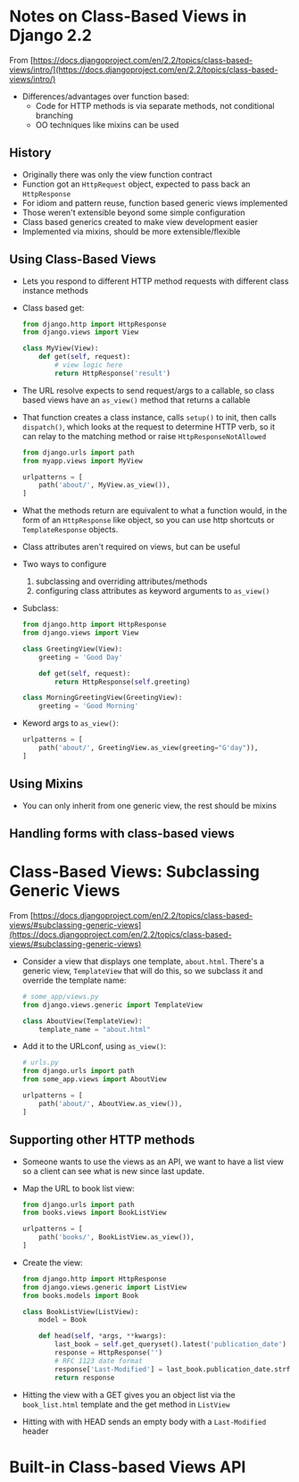 # Notes on Class-Based Views in Django 2.2

From [https://docs.djangoproject.com/en/2.2/topics/class-based-views/intro/](https://docs.djangoproject.com/en/2.2/topics/class-based-views/intro/)

* Differences/advantages over function based:
    * Code for HTTP methods is via separate methods, not conditional branching
    * OO techniques like mixins can be used

## History

* Originally there was only the view function contract
* Function got an `HttpRequest` object, expected to pass back an `HttpResponse`
* For idiom and pattern reuse, function based generic views implemented
* Those weren't extensible beyond some simple configuration
* Class based generics created to make view development easier
* Implemented via mixins, should be more extensible/flexible

## Using Class-Based Views

* Lets you respond to different HTTP method requests with different class instance methods
* Class based get:

    ```Python
    from django.http import HttpResponse
    from django.views import View

    class MyView(View):
        def get(self, request):
            # view logic here
            return HttpResponse('result')
    ```

* The URL resolve expects to send request/args to a callable, so class based views have an `as_view()` method that returns a callable
* That function creates a class instance, calls `setup()` to init, then calls `dispatch()`, which looks at the request to determine HTTP verb, so it can relay to the matching method or raise `HttpResponseNotAllowed`

    ```Python
    from django.urls import path
    from myapp.views import MyView

    urlpatterns = [
        path('about/', MyView.as_view()),
    ]
    ```

* What the methods return are equivalent to what a function would, in the form of an `HttpResponse` like object, so you can use http shortcuts or `TemplateResponse` objects.
* Class attributes aren't required on views, but can be useful
* Two ways to configure
    1. subclassing and overriding attributes/methods
    1. configuring class attributes as keyword arguments to `as_view()`
* Subclass:

    ```Python
    from django.http import HttpResponse
    from django.views import View

    class GreetingView(View):
        greeting = 'Good Day'

        def get(self, request):
            return HttpResponse(self.greeting)

    class MorningGreetingView(GreetingView):
        greeting = 'Good Morning'
    ```

* Keword args to `as_view()`:
    
    ```Python
    urlpatterns = [
        path('about/', GreetingView.as_view(greeting="G'day")),
    ]
    ```

## Using Mixins

* You can only inherit from one generic view, the rest should be mixins

## Handling forms with class-based views

# Class-Based Views: Subclassing Generic Views

From [https://docs.djangoproject.com/en/2.2/topics/class-based-views/#subclassing-generic-views](https://docs.djangoproject.com/en/2.2/topics/class-based-views/#subclassing-generic-views)

* Consider a view that displays one template, `about.html`. There's a generic view, `TemplateView` that will do this, so we subclass it and override the template name:

    ```Python
    # some_app/views.py
    from django.views.generic import TemplateView

    class AboutView(TemplateView):
        template_name = "about.html"
    ```

* Add it to the URLconf, using `as_view()`:

    ```Python
    # urls.py
    from django.urls import path
    from some_app.views import AboutView

    urlpatterns = [
        path('about/', AboutView.as_view()),
    ]
    ```

## Supporting other HTTP methods

* Someone wants to use the views as an API, we want to have a list view so a client can see what is new since last update.
* Map the URL to book list view:

    ```Python
    from django.urls import path
    from books.views import BookListView

    urlpatterns = [
        path('books/', BookListView.as_view()),
    ]
    ```

* Create the view:

    ```Python
    from django.http import HttpResponse
    from django.views.generic import ListView
    from books.models import Book

    class BookListView(ListView):
        model = Book

        def head(self, *args, **kwargs):
            last_book = self.get_queryset().latest('publication_date')
            response = HttpResponse('')
            # RFC 1123 date format
            response['Last-Modified'] = last_book.publication_date.strftime('%a, %d %b %Y %H:%M:%S GMT')
            return response
    ```

* Hitting the view with a GET gives you an object list via the `book_list.html` template and the get method in `ListView`
* Hitting with with HEAD sends an empty body with a `Last-Modified` header

# Built-in Class-based Views API
